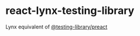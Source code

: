 # react-lynx-testing-library

Lynx equivalent of
[@testing-library/preact](https://github.com/testing-library/preact-testing-library)
